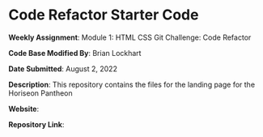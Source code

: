 # Code Refactor Starter Code

**Weekly Assignment**: Module 1: HTML CSS Git Challenge: Code Refactor

**Code Base Modified By**: Brian Lockhart

**Date Submitted**: August 2, 2022

**Description**: This repository contains the files for the landing page for the Horiseon Pantheon

**Website**:

**Repository Link**: